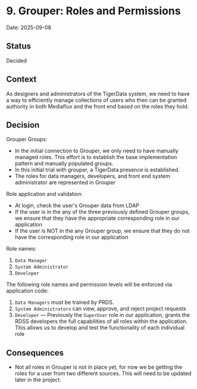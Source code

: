 # 9. Grouper: Roles and Permissions

Date: 2025-09-08

## Status

Decided

## Context

As designers and administrators of the TigerData system, we need to have a way to efficiently manage collections of users who then can be granted authority in both Mediaflux and the front end based on the roles they hold.

## Decision

Grouper Groups:

- In the initial connection to Grouper, we only need to have manually managed roles. This effort is to establish the base implementation pattern and manually populated groups.
- In this initial trial with grouper, a TigerData presence is established.
- The roles for data managers, developers, and front end system administrator are represented in Grouper

Role application and validation:

- At login, check the user's Grouper data from LDAP
- If the user is in the any of the three previously defined Grouper groups, we ensure that they have the appropriate corresponding role in our application
- If the user is NOT in the any Grouper group, we ensure that they do not have the corresponding role in our application

Role names:

1. `Data Manager`
2. `System Administrator`
3. `Developer`

The following role names and permission levels will be enforced via application code:

1. `Data Managers` must be trained by PRDS.
2. `System Administrators` can view, approve, and reject project requests
3. `Developer` — Previously the `SuperUser` role in our application, grants the RDSS developers the full capabilities of all roles within the application. This allows us to develop and test the functionality of each individual role

## Consequences

- Not all roles in Grouper is not in place yet, for now we be getting the roles for a user from two different sources. This will need to be updated later in the project.
